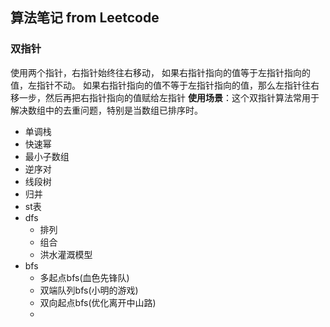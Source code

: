 ## 算法笔记 from Leetcode

### 双指针

使用两个指针，右指针始终往右移动，
如果右指针指向的值等于左指针指向的值，左指针不动。
如果右指针指向的值不等于左指针指向的值，那么左指针往右移一步，然后再把右指针指向的值赋给左指针
**使用场景**：这个双指针算法常用于解决数组中的去重问题，特别是当数组已排序时。

- 单调栈
- 快速幂
- 最小子数组
- 逆序对
- 线段树
- 归并
- st表
- dfs
    - 排列
    - 组合
    - 洪水灌溉模型
- bfs
  - 多起点bfs(血色先锋队) 
  - 双端队列bfs(小明的游戏)
  - 双向起点bfs(优化离开中山路)
  - 